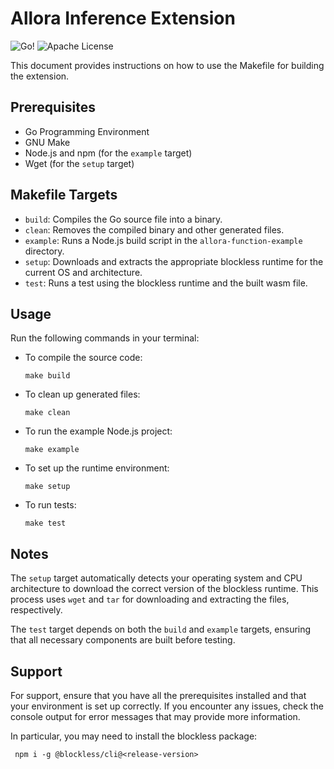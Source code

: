 Allora Inference Extension
=====================================

![Go!](https://img.shields.io/badge/Go-00ADD8?style=for-the-badge&logo=go&logoColor=white)
![Apache License](https://img.shields.io/badge/Apache%20License-D22128?style=for-the-badge&logo=Apache&logoColor=white)

This document provides instructions on how to use the Makefile for building the extension.

Prerequisites
-------------

*   Go Programming Environment
*   GNU Make
*   Node.js and npm (for the `example` target)
*   Wget (for the `setup` target)

Makefile Targets
----------------

*   `build`: Compiles the Go source file into a binary.
*   `clean`: Removes the compiled binary and other generated files.
*   `example`: Runs a Node.js build script in the `allora-function-example` directory.
*   `setup`: Downloads and extracts the appropriate blockless runtime for the current OS and architecture.
*   `test`: Runs a test using the blockless runtime and the built wasm file.

Usage
-----

Run the following commands in your terminal:

*   To compile the source code:
    
        make build
    
*   To clean up generated files:
    
        make clean
    
*   To run the example Node.js project:
    
        make example
    
*   To set up the runtime environment:
    
        make setup
    
*   To run tests:
    
        make test
    

Notes
-----

The `setup` target automatically detects your operating system and CPU architecture to download the correct version of the blockless runtime. This process uses `wget` and `tar` for downloading and extracting the files, respectively.

The `test` target depends on both the `build` and `example` targets, ensuring that all necessary components are built before testing.

Support
-------

For support, ensure that you have all the prerequisites installed and that your environment is set up correctly. If you encounter any issues, check the console output for error messages that may provide more information.

In particular, you may need to install the blockless package:
```
 npm i -g @blockless/cli@<release-version>
```
